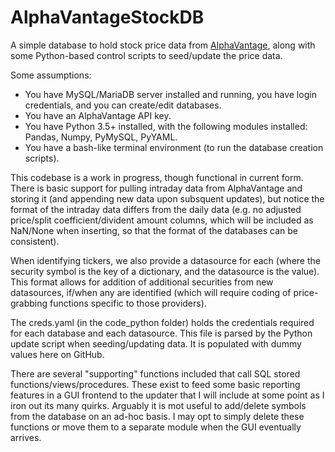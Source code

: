 # AlphaVantageStockDB
A simple database to hold stock price data from [AlphaVantage](www.alphavantage.co), along with some Python-based control scripts to seed/update the price data.

Some assumptions:
* You have MySQL/MariaDB server installed and running, you have login credentials, and you can create/edit databases.
* You have an AlphaVantage API key.
* You have Python 3.5+ installed, with the following modules installed: Pandas, Numpy, PyMySQL, PyYAML.
* You have a bash-like terminal environment (to run the database creation scripts).

This codebase is a work in progress, though functional in current form. There is basic support for pulling intraday data from AlphaVantage and storing it (and appending new data upon subsquent updates), but notice the format of the intraday data differs from the daily data (e.g. no adjusted price/split coefficient/divident amount columns, which will be included as NaN/None when inserting, so that the format of the databases can be consistent).

When identifying tickers, we also provide a datasource for each (where the security symbol is the key of a dictionary, and the datasource is the value). This format allows for addition of additional securities from new datasources, if/when any are identified (which will require coding of price-grabbing functions specific to those providers).

The creds.yaml (in the code_python folder) holds the credentials required for each database and each datasource. This file is parsed by the Python update script when seeding/updating data. It is populated with dummy values here on GitHub.

There are several "supporting" functions included that call SQL stored functions/views/procedures. These exist to feed some basic reporting features in a GUI frontend to the updater that I will include at some point as I iron out its many quirks. Arguably it is mot useful to add/delete symbols from the database on an ad-hoc basis. I may opt to simply delete these functions or move them to a separate module when the GUI eventually arrives.
